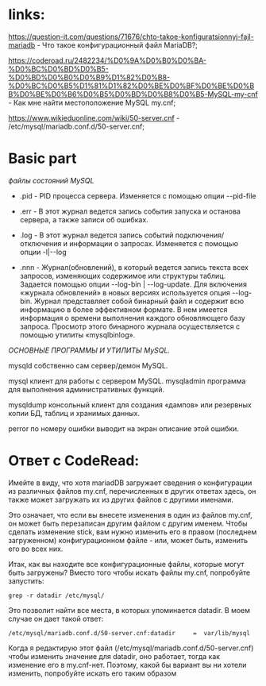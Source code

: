 # links:

https://question-it.com/questions/71676/chto-takoe-konfiguratsionnyj-fajl-mariadb - Что такое конфигурационный файл MariaDB?;

https://coderoad.ru/2482234/%D0%9A%D0%B0%D0%BA-%D0%BC%D0%BD%D0%B5-%D0%BD%D0%B0%D0%B9%D1%82%D0%B8-%D0%BC%D0%B5%D1%81%D1%82%D0%BE%D0%BF%D0%BE%D0%BB%D0%BE%D0%B6%D0%B5%D0%BD%D0%B8%D0%B5-MySQL-my-cnf - Как мне найти местоположение MySQL my.cnf;

https://www.wikieduonline.com/wiki/50-server.cnf - /etc/mysql/mariadb.conf.d/50-server.cnf;

# Basic part

*файлы состояний MySQL*

 - .pid - PID процесса сервера. Изменяется с помощью опции --pid-file

 - .err - В этот журнал ведется запись события запуска и останова сервера, а также записи об ошибках.

 - .log - В этот журнал ведется запись событий подключения/отключения и информации о запросах. Изменяется с помощью опции -l|--log
 
 - .nnn - Журнал(обновлений), в который ведется запись текста всех запросов, изменяющих содержимое или структуры таблиц. Задается помощью опции --log-bin | --log-update.
 Для включения «журнала обновлений» в новых версиях используется опция --log-bin. Журнал представляет собой бинарный файл и содержит всю информацию в более эффективном формате. В нем имеется информация о времени выполнения каждого обновляющего базу запроса. Просмотр этого бинарного журнала осуществляется с помощью утилиты «mysqlbinlog».

*ОСНОВНЫЕ ПРОГРАММЫ И УТИЛИТЫ MySQL.*

mysqld	собственно сам сервер/демон MySQL.

mysql	клиент для работы с сервером MySQL.
mysqladmin	программа для выполнения административных функций.

mysqldump	консольный клиент для создания «дампов» или резервных копии БД, таблиц и хранимых данных.

perror	по номеру ошибки выводит на экран описание этой ошибки.


# Ответ с CodeRead:

Имейте в виду, что хотя mariadDB загружает сведения о конфигурации из различных файлов my.cnf, перечисленных в других ответах здесь, он также может загружать их из других файлов с другими именами.

Это означает, что если вы внесете изменения в один из файлов my.cnf, он может быть перезаписан другим файлом с другим именем. Чтобы сделать изменение stick, вам нужно изменить его в правом (последнем загруженном) конфигурационном файле - или, может быть, изменить его во всех них.

Итак, как вы находите все конфигурационные файлы, которые могут быть загружены? Вместо того чтобы искать файлы my.cnf, попробуйте запустить:

`grep -r datadir /etc/mysql/`

Это позволит найти все места, в которых упоминается datadir. В моем случае он дает такой ответ:

`/etc/mysql/mariadb.conf.d/50-server.cnf:datadir     =  var/lib/mysql `

Когда я редактирую этот файл (/etc/mysql/mariadb.conf.d/50-server.cnf) чтобы изменить значение для datadir, оно работает, тогда как изменение его в my.cnf-нет. Поэтому, какой бы вариант вы ни хотели изменить, попробуйте искать его таким образом